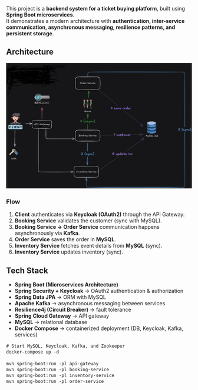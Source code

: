 This project is a **backend system for a ticket buying platform**, built using **Spring Boot microservices**.  
It demonstrates a modern architecture with **authentication, inter-service communication, asynchronous messaging, resilience patterns, and persistent storage**.

## Architecture

![Architecture Diagram](./architecture.PNG)


### Flow
1. **Client** authenticates via **Keycloak (OAuth2)** through the API Gateway.  
2. **Booking Service** validates the customer (sync with MySQL).  
3. **Booking Service → Order Service** communication happens asynchronously via **Kafka**.  
4. **Order Service** saves the order in **MySQL**.  
5. **Inventory Service** fetches event details from **MySQL** (sync).  
6. **Inventory Service** updates inventory (sync).  

##  Tech Stack

- **Spring Boot (Microservices Architecture)**
- **Spring Security + Keycloak** → OAuth2 authentication & authorization
- **Spring Data JPA** → ORM with MySQL
- **Apache Kafka** → asynchronous messaging between services
- **Resilience4j (Circuit Breaker)** → fault tolerance
- **Spring Cloud Gateway** → API gateway
- **MySQL** → relational database
- **Docker Compose** → containerized deployment (DB, Keycloak, Kafka, services)

```
# Start MySQL, Keycloak, Kafka, and Zookeeper
docker-compose up -d

mvn spring-boot:run -pl api-gateway
mvn spring-boot:run -pl booking-service
mvn spring-boot:run -pl inventory-service
mvn spring-boot:run -pl order-service
```